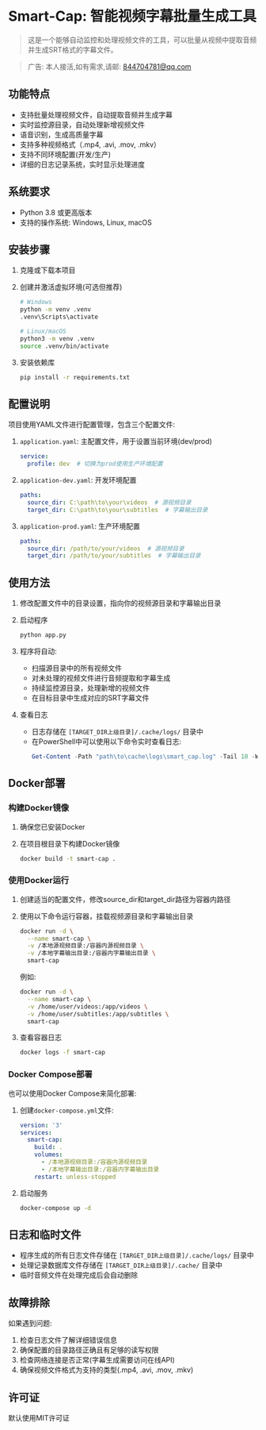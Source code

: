 # Smart-Cap: 智能视频字幕批量生成工具

> 这是一个能够自动监控和处理视频文件的工具，可以批量从视频中提取音频并生成SRT格式的字幕文件。

> 广告: 本人接活,如有需求,请邮: 844704781@qq.com

## 功能特点

- 支持批量处理视频文件，自动提取音频并生成字幕
- 实时监控源目录，自动处理新增视频文件
- 语音识别，生成高质量字幕
- 支持多种视频格式（.mp4, .avi, .mov, .mkv）
- 支持不同环境配置(开发/生产)
- 详细的日志记录系统，实时显示处理进度

## 系统要求

- Python 3.8 或更高版本
- 支持的操作系统: Windows, Linux, macOS

## 安装步骤

1. 克隆或下载本项目

2. 创建并激活虚拟环境(可选但推荐)
   ```bash
   # Windows
   python -m venv .venv
   .venv\Scripts\activate
   
   # Linux/macOS
   python3 -m venv .venv
   source .venv/bin/activate
   ```

3. 安装依赖库
   ```bash
   pip install -r requirements.txt
   ```

## 配置说明

项目使用YAML文件进行配置管理，包含三个配置文件:

1. `application.yaml`: 主配置文件，用于设置当前环境(dev/prod)
   ```yaml
   service:
     profile: dev  # 切换为prod使用生产环境配置
   ```

2. `application-dev.yaml`: 开发环境配置
   ```yaml
   paths:
     source_dir: C:\path\to\your\videos  # 源视频目录
     target_dir: C:\path\to\your\subtitles  # 字幕输出目录
   ```

3. `application-prod.yaml`: 生产环境配置
   ```yaml
   paths:
     source_dir: /path/to/your/videos  # 源视频目录
     target_dir: /path/to/your/subtitles  # 字幕输出目录
   ```

## 使用方法

1. 修改配置文件中的目录设置，指向你的视频源目录和字幕输出目录

2. 启动程序
   ```bash
   python app.py
   ```

3. 程序将自动:
   - 扫描源目录中的所有视频文件
   - 对未处理的视频文件进行音频提取和字幕生成
   - 持续监控源目录，处理新增的视频文件
   - 在目标目录中生成对应的SRT字幕文件

4. 查看日志
   - 日志存储在 `[TARGET_DIR上级目录]/.cache/logs/` 目录中
   - 在PowerShell中可以使用以下命令实时查看日志:
     ```powershell
     Get-Content -Path "path\to\cache\logs\smart_cap.log" -Tail 10 -Wait -Encoding utf8
     ```

## Docker部署

### 构建Docker镜像

1. 确保您已安装Docker

2. 在项目根目录下构建Docker镜像
   ```bash
   docker build -t smart-cap .
   ```

### 使用Docker运行

1. 创建适当的配置文件，修改source_dir和target_dir路径为容器内路径

2. 使用以下命令运行容器，挂载视频源目录和字幕输出目录
   ```bash
   docker run -d \
     --name smart-cap \
     -v /本地源视频目录:/容器内源视频目录 \
     -v /本地字幕输出目录:/容器内字幕输出目录 \
     smart-cap
   ```

   例如:
   ```bash
   docker run -d \
     --name smart-cap \
     -v /home/user/videos:/app/videos \
     -v /home/user/subtitles:/app/subtitles \
     smart-cap
   ```

3. 查看容器日志
   ```bash
   docker logs -f smart-cap
   ```

### Docker Compose部署

也可以使用Docker Compose来简化部署:

1. 创建`docker-compose.yml`文件:
   ```yaml
   version: '3'
   services:
     smart-cap:
       build: .
       volumes:
         - /本地源视频目录:/容器内源视频目录
         - /本地字幕输出目录:/容器内字幕输出目录
       restart: unless-stopped
   ```

2. 启动服务
   ```bash
   docker-compose up -d
   ```

## 日志和临时文件

- 程序生成的所有日志文件存储在 `[TARGET_DIR上级目录]/.cache/logs/` 目录中
- 处理记录数据库文件存储在 `[TARGET_DIR上级目录]/.cache/` 目录中
- 临时音频文件在处理完成后会自动删除

## 故障排除

如果遇到问题:

1. 检查日志文件了解详细错误信息
2. 确保配置的目录路径正确且有足够的读写权限
3. 检查网络连接是否正常(字幕生成需要访问在线API)
4. 确保视频文件格式为支持的类型(.mp4, .avi, .mov, .mkv)

## 许可证

默认使用MIT许可证
